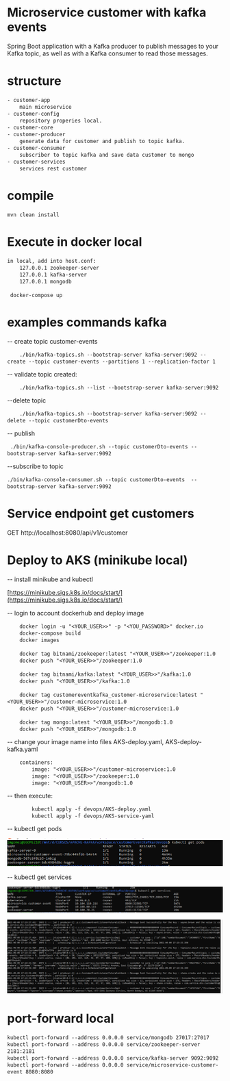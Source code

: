 # Microservice customer with kafka events

Spring Boot application with a Kafka producer to publish messages to your Kafka topic, as well as with a Kafka consumer to read those messages.

# structure

    - customer-app
        main microservice
    - customer-config
        repository properies local.
    - customer-core
    - customer-producer
        generate data for customer and publish to topic kafka.
    - customer-consumer
        subscriber to topic kafka and save data customer to mongo
    - customer-services
        services rest customer

# compile

    mvn clean install

# Execute in docker local

    in local, add into host.conf: 
        127.0.0.1 zookeeper-server
        127.0.0.1 kafka-server
        127.0.0.1 mongodb

     docker-compose up 

# examples commands kafka

 -- create topic customer-events

        ./bin/kafka-topics.sh --bootstrap-server kafka-server:9092 --create --topic customer-events --partitions 1 --replication-factor 1

-- validate topic created:

        ./bin/kafka-topics.sh --list --bootstrap-server kafka-server:9092
      
--delete topic

        ./bin/kafka-topics.sh --bootstrap-server kafka-server:9092 --delete --topic customerDto-events

-- publish

     ./bin/kafka-console-producer.sh --topic customerDto-events --bootstrap-server kafka-server:9092

--subscribe to topic

    ./bin/kafka-console-consumer.sh --topic customerDto-events  --bootstrap-server kafka-server:9092

# Service endpoint get customers

 GET http://localhost:8080/api/v1/customer

# Deploy to AKS (minikube local)

-- install minikube and kubectl

[https://minikube.sigs.k8s.io/docs/start/](https://minikube.sigs.k8s.io/docs/start/)

-- login to account dockerhub and deploy image
       
        docker login -u "<YOUR_USER>>" -p "<YOU_PASSWORD>" docker.io
        docker-compose build
        docker images

        docker tag bitnami/zookeeper:latest "<YOUR_USER>>"/zookeeper:1.0
        docker push "<YOUR_USER>>"/zookeeper:1.0

        docker tag bitnami/kafka:latest "<YOUR_USER>>"/kafka:1.0
        docker push "<YOUR_USER>>"/kafka:1.0

        docker tag customereventkafka_customer-microservice:latest "<YOUR_USER>>"/customer-microservice:1.0
        docker push "<YOUR_USER>>"/customer-microservice:1.0

        docker tag mongo:latest "<YOUR_USER>>"/mongodb:1.0
        docker push "<YOUR_USER>>"/mongodb:1.0

-- change your image name into files AKS-deploy.yaml, AKS-deploy-kafka.yaml

        containers:
            image: "<YOUR_USER>>"/customer-microservice:1.0
            image: "<YOUR_USER>>"/zookeeper:1.0
            image: "<YOUR_USER>>"/mongodb:1.0

-- then execute:

            kubectl apply -f devops/AKS-deploy.yaml              
            kubectl apply -f devops/AKS-service-yaml

-- kubectl get pods

![Screenshot](img/pods.png?raw=true "pods")

-- kubectl get services

![Screenshot](img/services.png?raw=true "services")


![Screenshot](img/log-microservice.png?raw=true "services")

# port-forward local

    kubectl port-forward --address 0.0.0.0 service/mongodb 27017:27017
    kubectl port-forward --address 0.0.0.0 service/zookeeper-server 2181:2181
    kubectl port-forward --address 0.0.0.0 service/kafka-server 9092:9092
    kubectl port-forward --address 0.0.0.0 service/microservice-customer-event 8080:8080






